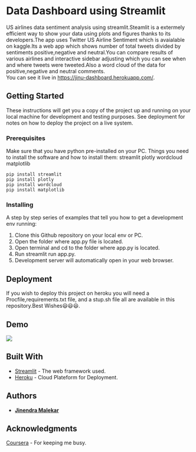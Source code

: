 # Data Dashboard using Streamlit
US airlines data sentiment analysis using streamlit.Steamlit is a extermely efficient way to show your data using plots and figures thanks to its developers.The app uses Twitter US Airline Sentiment which is avaialable on kaggle.Its a web app which shows number of total tweets divided by sentiments positive,negative and neutral.You can compare results of various airlines and interactive sidebar adjusting which you can see when and where tweets were tweeted.Also a word cloud of the data for positive,negative and neutral comments.
<br />
You can see it live in https://jinu-dashboard.herokuapp.com/.

## Getting Started
These instructions will get you a copy of the project up and running on your local machine for development and testing purposes. See deployment for notes on how to deploy the project on a live system.

### Prerequisites
Make sure that you have python pre-installed on your PC.
Things you need to install the software and how to install them:
streamlit
plotly
wordcloud
matplotlib

```
pip install streamlit
pip install plotly
pip install wordcloud
pip install matplotlib

```
### Installing
A step by step series of examples that tell you how to get a development env running:
1) Clone this Github repository on your local env or PC.
2) Open the folder where app.py file is located.
3) Open terminal and cd to the folder where app.py is located.
4) Run streamlit run app.py.
5) Development server will automatically open in your web browser.

## Deployment

If you wish to deploy this project on heroku you will need a Procfile,requirements.txt file, and a stup.sh file all are available in this repository.Best Wishes😃😃😃.

## Demo

![](demo.gif)

## Built With

* [Streamlit](https://www.streamlit.io/) - The web framework used.
* [Heroku](https://www.heroku.com/) - Cloud Plateform for Deployment.

## Authors

* **[Jinendra Malekar](https://github.com/JINU98)**

## Acknowledgments

[Coursera](https://www.coursera.org/) - For keeping me busy.
